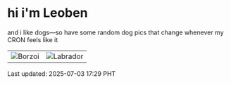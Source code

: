 # hi i'm Leoben

and i like dogs—so have some random dog pics that change whenever my CRON feels like it

|  |  |
|--------|----------|
| ![Borzoi](https://random-dog-vercel.vercel.app/api/random-borzoi?v=1751534956) | ![Labrador](https://random-dog-vercel.vercel.app/api/random-labrador?v=1751534956) |

Last updated: 2025-07-03 17:29 PHT
